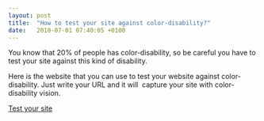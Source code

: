 ```yaml
---
layout: post
title:  "How to test your site against color-disability?"
date:   2010-07-01 07:40:05 +0100
---
```


You know that 20% of people has color-disability, so be careful you have
to test your site against this kind of disability. 

Here is the website that you can use to test your website against color-disability. Just
write your URL and it will  capture your site with color-disability vision. 

[Test your site](http://www.vischeck.com/vischeck/vischeckURL.php)
